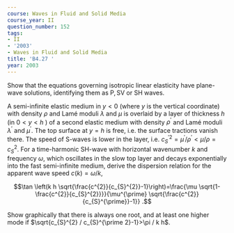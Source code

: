 ```yaml
---
course: Waves in Fluid and Solid Media
course_year: II
question_number: 152
tags:
- II
- '2003'
- Waves in Fluid and Solid Media
title: 'B4.27 '
year: 2003
---
```



Show that the equations governing isotropic linear elasticity have plane-wave solutions, identifying them as $\mathrm{P}, \mathrm{SV}$ or $\mathrm{SH}$ waves.

A semi-infinite elastic medium in $y<0$ (where $y$ is the vertical coordinate) with density $\rho$ and Lamé moduli $\lambda$ and $\mu$ is overlaid by a layer of thickness $h$ (in $0<y<h$ ) of a second elastic medium with density $\rho^{\prime}$ and Lamé moduli $\lambda^{\prime}$ and $\mu^{\prime}$. The top surface at $y=h$ is free, i.e. the surface tractions vanish there. The speed of S-waves is lower in the layer, i.e. $c_{S}^{\prime}{ }^{2}=\mu^{\prime} / \rho^{\prime}<\mu / \rho=c_{S}^{2}$. For a time-harmonic SH-wave with horizontal wavenumber $k$ and frequency $\omega$, which oscillates in the slow top layer and decays exponentially into the fast semi-infinite medium, derive the dispersion relation for the apparent wave speed $c(k)=\omega / k$,

$$\tan \left(k h \sqrt{\frac{c^{2}}{c_{S}^{2}}-1}\right)=\frac{\mu \sqrt{1-\frac{c^{2}}{c_{S}^{2}}}}{\mu^{\prime} \sqrt{\frac{c^{2}}{c_{S}^{\prime}}-1}} .$$

Show graphically that there is always one root, and at least one higher mode if $\sqrt{c_{S}^{2} / c_{S}^{\prime 2}-1}>\pi / k h$.